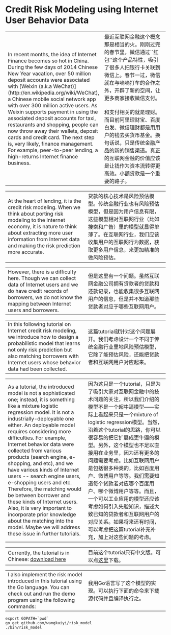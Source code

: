# Credit Risk Modeling using Internet User Behavior Data

<table>
<tr>
<td width="50%">
In recent months, the idea of Internet Finance becomes so hot in China.  During the few days of 2014 Chinese New Year vacation, over 50 million deposit accounts were associated with [Weixin (a.k.a WeChat)](http://en.wikipedia.org/wiki/WeChat), a Chinese mobile social network app with over 300 million active users.  As Weixin supports payment in using the associated deposit accounts for taxi, restaurants and shopping, people can now throw away their wallets, deposit cards and credit card.  The next step is, very likely, finance management. For example, peer-to-peer lending, a high-returns Internet finance business.
</td>
<td>
最近互联网金融这个概念那是相当的火。刚刚过完的春节里，微信通过``红包''这个产品特性，吸引了很多人把银行卡关联到微信上。春节一过，微信就在与嘀嘀打车的合作之外，开辟了新的空间，让更多商家接收微信支付。
<br><br>
和支付相关的就是理财。而目前阿里理财宝、百度白发、微信理财都是用用户的钱去买货币基金。换句话说，只是传统金融产品的新的销售渠道。真正的互联网金融的价值应该是让钱作为资本流转得更高效。小额贷款是一个重要的路子。
</td>
<tr>
</table>

<table>
<tr>
<td width="50%">
At the heart of lending, it is the credit risk modeling. When we think about porting risk modeling to the Internet economy, it is nature to think about extracting more user information from Internet data and making the risk prediction more accurate.  
</td>
<td>
贷款的核心技术是风险预估模型。传统金融行业也有风险预估模型，但是因为用户信息有限，这些模型相对互联网行业（比如搜索和广告）里的模型就显得单薄了。在互联网行业，我们应该收集用户的互联网行为数据，获取更多用户信息，来更加精准的做风险预估。
</td>
</table>

<table>
<tr>
<td width="50%">
However, there is a difficulty here. Though we can collect data of Internet users and we do have credit records of borrowers, we do not know the mapping between Internet users and borrowers.
</td>
<td>
但是这里有一个问题。虽然互联网金融公司拥有贷款者的贷款和还款记录，也能收集很多互联网用户的信息，但是并不知道那些贷款者对应于哪些互联网用户。
</td>
</tr>
</table>

<table>
<tr>
<td width="50%">
In this following tutorial on Internet credit risk modeling, we introduce how to design a probabilistic model that learns not only risk prediction but also matching borrowers with Internet users whose behavior data had been collected.  
</td>
<td>
这篇tutorial就针对这个问题展开。我们考虑设计一个不同于传统金融行业里地风险预估模型，它除了能预估风险，还能把贷款者和互联网用户对应起来。
</td>
</tr>
</table>

<table>
<tr>
<td width="50%">
As a tutorial, the introduced model is not a sophisticated one; instead, it is something like a mixture logistic regression model.  It is not a industrially-deployable one either.  An deployable model requires considering more difficulties.  For example, Internet behavior data were collected from various products (search engine, e-shopping, and etc), and we have various kinds of Internet users -- search engine users, e-shopping users and etc.  Therefore, the matching would be between borrower and these kinds of Internet users.  Also, it is very important to incorporate prior knowledge about the matching into the model.  Maybe we will address these issue in further tutorials.
</td>
<td>
因为这只是一个tutorial，只是为了吸引大家对互联网金融中的技术问题的关注，所以我们介绍的模型不是一个超牛逼模型——实际上看起来只是一个mixture of logistic regression模型。当然，沿着这个tutorial的思路，你可以很容易的把它扩展成更牛逼的模型。另外，这个模型也不足以直接用在业务里，因为还有更多的问题需要考虑。比如互联网用户是包括很多种类的，比如百度用户、微博用户等等。我们需要知道每个贷款者对应哪个百度用户、哪个微博用户等等。而且，一个可以工业应用的模型还应该考虑如何引入先验知识，描述大致已知的贷款者和互联网用户的对应关系。如果将来还有时间，可以考虑把这篇tutorial补充补充，加上对这些问题的考虑。
</td>
</tr>
</table>

<table>
<tr>
<td width="50%">
Currently, the tutorial is in Chinese: <a href="https://github.com/wangkuiyi/risk_model/blob/master/tutorial/tutorial-cn.pdf?raw=true">download here</a>
</td>
<td>
目前这个tutorial只有中文版。可以点<a href="https://github.com/wangkuiyi/risk_model/blob/master/tutorial/tutorial-cn.pdf?raw=true">这里</a>下载。
</td>
</tr>
</table>

<table>
<tr>
<td width="50%">
I also implement the risk model introduced in this tutorial using the Go language.  You can check out and run the demo program using the following commands:
</td>
<td>
我用Go语言写了这个模型的实现。可以执行下面的命令来下载源代码并且编译执行之。
</td>
</tr>
</table>

    export GOPATH=`pwd`
    go get github.com/wangkuiyi/risk_model
    ./bin/risk_model

